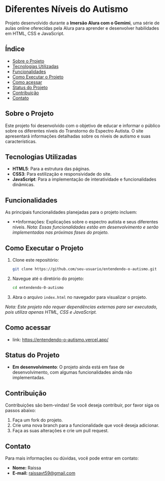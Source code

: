 

# Diferentes Níveis do Autismo

Projeto desenvolvido durante a **Imersão Alura com o Gemimi**, uma série de aulas online oferecidas pela Alura para aprender e desenvolver habilidades em HTML, CSS e JavaScript.

## Índice

- [Sobre o Projeto](#sobre-o-projeto)
- [Tecnologias Utilizadas](#tecnologias-utilizadas)
- [Funcionalidades](#funcionalidades)
- [Como Executar o Projeto](#como-executar-o-projeto)
- [Como acessar](#como-acessar)
- [Status do Projeto](#status-do-projeto)
- [Contribuição](#contribuição)
- [Contato](#contato)

## Sobre o Projeto

Este projeto foi desenvolvido com o objetivo de educar e informar o público sobre os diferentes níveis do Transtorno do Espectro Autista. O site apresentará informações detalhadas sobre os níveis de autismo e suas características.

## Tecnologias Utilizadas

- **HTML5**: Para a estrutura das páginas.
- **CSS3**: Para estilização e responsividade do site.
- **JavaScript**: Para a implementação de interatividade e funcionalidades dinâmicas.

## Funcionalidades

As principais funcionalidades planejadas para o projeto incluem:

- **Informações: Explicações sobre o espectro autista e seus diferentes níveis.
*Nota: Essas funcionalidades estão em desenvolvimento e serão implementadas nas próximas fases do projeto.*

## Como Executar o Projeto

1. Clone este repositório:

   ```bash
   git clone https://github.com/seu-usuario/entendendo-o-autismo.git
   ```

2. Navegue até o diretório do projeto:

   ```bash
   cd entendendo-0-autismo
   ```

3. Abra o arquivo `index.html` no navegador para visualizar o projeto.

*Nota: Este projeto não requer dependências externas para ser executado, pois utiliza apenas HTML, CSS e JavaScript.*

## Como acessar 

- link: https://entendendo-o-autismo.vercel.app/
  
## Status do Projeto

- **Em desenvolvimento**: O projeto ainda está em fase de desenvolvimento, com algumas funcionalidades ainda não implementadas.

## Contribuição

Contribuições são bem-vindas! Se você deseja contribuir, por favor siga os passos abaixo:

1. Faça um fork do projeto.
2. Crie uma nova branch para a funcionalidade que você deseja adicionar.
3. Faça as suas alterações e crie um pull request.

## Contato

Para mais informações ou dúvidas, você pode entrar em contato:

- **Nome:** Raissa
- **E-mail:** raissavt59@gmail.com
